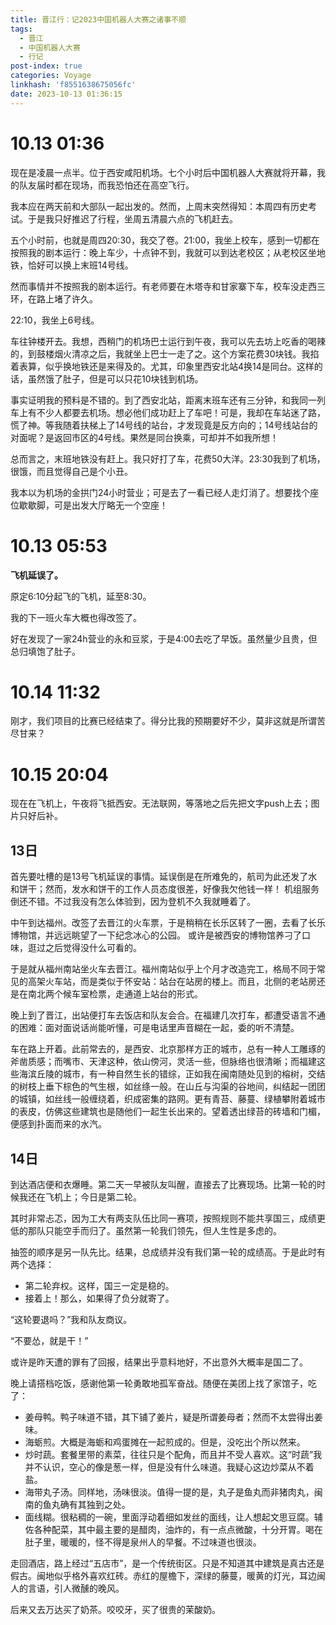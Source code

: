 ```yaml
---
title: 晋江行：记2023中国机器人大赛之诸事不顺
tags:
  - 晋江
  - 中国机器人大赛
  - 行记
post-index: true
categories: Voyage
linkhash: 'f8551638675056fc'
date: 2023-10-13 01:36:15
---
```


# 10.13 01:36

现在是凌晨一点半。位于西安咸阳机场。七个小时后中国机器人大赛就将开幕，我的队友届时都在现场，而我恐怕还在高空飞行。

我本应在两天前和大部队一起出发的。然而，上周末突然得知：本周四有历史考试。于是我只好推迟了行程，坐周五清晨六点的飞机赶去。

五个小时前，也就是周四20:30，我交了卷。21:00，我坐上校车，感到一切都在按照我的剧本运行：晚上车少，十点钟不到，我就可以到达老校区；从老校区坐地铁，恰好可以换上末班14号线。

然而事情并不按照我的剧本运行。有老师要在木塔寺和甘家寨下车，校车没走西三环，在路上堵了许久。

22:10，我坐上6号线。

车往钟楼开去。我想，西稍门的机场巴士运行到午夜，我可以先去坊上吃香的喝辣的，到鼓楼烟火清凉之后，我就坐上巴士一走了之。这个方案花费30块钱。我掐着表算，似乎换地铁还是来得及的。尤其，印象里西安北站4换14是同台。这样的话，虽然饿了肚子，但是可以只花10块钱到机场。

事实证明我的预料是不错的。到了西安北站，距离末班车还有三分钟，和我同一列车上有不少人都要去机场。想必他们成功赶上了车吧！可是，我却在车站迷了路，慌了神。等我随着扶梯上了14号线的站台，才发现竟是反方向的；14号线站台的对面呢？是返回市区的4号线。果然是同台换乘，可却并不如我所想！

总而言之，末班地铁没有赶上。我只好打了车，花费50大洋。23:30我到了机场，很饿，而且觉得自己是个小丑。

我本以为机场的金拱门24小时营业；可是去了一看已经人走灯消了。想要找个座位歇歇脚，可是出发大厅略无一个空座！

# 10.13 05:53

**飞机延误了。**

原定6:10分起飞的飞机，延至8:30。

我的下一班火车大概也得改签了。

好在发现了一家24h营业的永和豆浆，于是4:00去吃了早饭。虽然量少且贵，但总归填饱了肚子。

# 10.14 11:32

刚才，我们项目的比赛已经结束了。得分比我的预期要好不少，莫非这就是所谓苦尽甘来？

# 10.15 20:04

现在在飞机上，午夜将飞抵西安。无法联网，等落地之后先把文字push上去；图片只好后补。

## 13日

首先要吐槽的是13号飞机延误的事情。延误倒是在所难免的，航司为此还发了水和饼干；然而，发水和饼干的工作人员态度很差，好像我欠他钱一样！
机组服务倒还不错。不过我没有怎么体验到，因为登机不久我就睡着了。

中午到达福州。改签了去晋江的火车票，于是稍稍在长乐区转了一圈，去看了长乐博物馆，并远远眺望了一下纪念冰心的公园。
或许是被西安的博物馆养刁了口味，逛过之后觉得没什么可看的。

于是就从福州南站坐火车去晋江。福州南站似乎上个月才改造完工，格局不同于常见的高架火车站，而是类似于怀安站：站台在站房的楼上。而且，北侧的老站房还是在南北两个候车室检票，走通道上站台的形式。

晚上到了晋江，出站便打车去饭店和队友会合。在福建几次打车，都遭受语言不通的困难：面对面说话尚能听懂，可是电话里声音糊在一起，委的听不清楚。

车在路上开着。此前常去的，是西安、北京那样方正的城市，总有一种人工雕琢的斧凿质感；而嘴市、天津这种，依山傍河，灵活一些，但脉络也很清晰；而福建这些海滨丘陵的城市，有一种自然生长的错综，正如我在闽南随处见到的榕树，交结的树枝上垂下棕色的气生根，如丝绦一般。在山丘与沟渠的谷地间，纠结起一团团的城镇，如丝线一般缠绕着，织成密集的路网。更有青苔、藤蔓、绿植攀附着城市的表皮，仿佛这些建筑也是随他们一起生长出来的。望着透出绿苔的砖墙和门楣，便感到扑面而来的水汽。

## 14日

到达酒店便和衣爆睡。第二天一早被队友叫醒，直接去了比赛现场。比第一轮的时候我还在飞机上；今日是第二轮。

其时非常忐忑，因为工大有两支队伍比同一赛项，按照规则不能共享国三，成绩更低的那队只能空手而归了。虽然第一轮我们领先，但人生性是多虑的。

抽签的顺序是另一队先比。结果，总成绩并没有我们第一轮的成绩高。于是此时有两个选择：

 - 第二轮弃权。这样，国三一定是稳的。
 - 接着上！那么，如果得了负分就寄了。

“这轮要退吗？”我和队友商议。

“不要怂，就是干！”

或许是昨天遭的罪有了回报，结果出乎意料地好，不出意外大概率是国二了。

晚上请搭档吃饭，感谢他第一轮勇敢地孤军奋战。随便在美团上找了家馆子，吃了：

 - 姜母鸭。鸭子味道不错，其下铺了姜片，疑是所谓姜母者；然而不太尝得出姜味。
 - 海蛎煎。大概是海蛎和鸡蛋摊在一起煎成的。但是，没吃出个所以然来。
 - 炒时蔬。套餐里带的素菜，往往只是个配角，而且并不受人喜欢。这“时蔬”我并不认识，空心的像是葱一样，但是没有什么味道。我疑心这边炒菜从不着盐。
 - 海带丸子汤。同样地，汤味很淡。值得一提的是，丸子是鱼丸而非猪肉丸，闽南的鱼丸确有其独到之处。
 - 面线糊。很粘稠的一碗，里面浮动着细如发丝的面线，让人想起文思豆腐。辅佐各种配菜，其中最主要的是醋肉，油炸的，有一点点微酸，十分开胃。喝在肚子里，暖暖的，怪不得是泉州人的早餐。不过味道也很淡。

走回酒店，路上经过“五店市”，是一个传统街区。只是不知道其中建筑是真古还是假古。闽地似乎格外喜欢红砖。赤红的屋檐下，深绿的藤蔓，暖黄的灯光，耳边闽人的言语，引人微醺的晚风。

后来又去万达买了奶茶。咬咬牙，买了很贵的茉酸奶。







 
